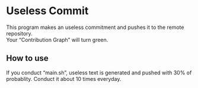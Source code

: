 Useless Commit
====

This program makes an useless commitment and pushes it to the remote repository.  
Your “Contribution Graph” will turn green.

## How to use
If you conduct “main.sh”, useless text is generated and pushed with 30% of probablity.
Conduct it about 10 times everyday.
